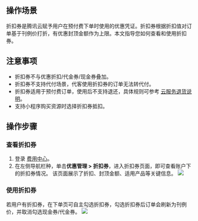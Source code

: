 ## 操作场景

折扣券是腾讯云赋予用户在预付费下单时使用的优惠凭证。折扣券根据折扣值对订单基于刊例价打折，有优惠封顶金额作为上限。本文指导您如何查看和使用折扣券。

## 注意事项

- 折扣券不与优惠折扣/代金券/现金券叠加。
- 折扣券不支持代付场景，代客使用折扣券的订单无法转代付。
- 折扣券适用于预付费订单，使用后不支持退还，具体规则可参考 [云服务退货说明](https://cloud.tencent.com/document/product/555/7440)。
- 支持小程序购买资源时选择折扣券抵扣。


## 操作步骤

### 查看折扣券

1. 登录 [费用中心](https://console.cloud.tencent.com/expense/overview)。
2. 在左侧导航栏种，单击**优惠管理 > 折扣券**，进入折扣券页面，即可查看账户下的折扣券情况。
该页面展示了折扣、封顶金额、适用产品等关键信息。
![](https://qcloudimg.tencent-cloud.cn/raw/2cb863dbd7388eecd66600f875ada0bb.png)


### 使用折扣券

若用户有折扣券，在下单页可自主勾选折扣券，勾选折扣券后订单会刷新为刊例价，并取消勾选现金券/代金券。
![](https://qcloudimg.tencent-cloud.cn/raw/34c48e7466b00009b42903fc1a346648.png)
